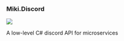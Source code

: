<p align="center">
<h3> Miki.Discord </h3>
<img src="https://img.shields.io/nuget/dt/Microsoft.AspNetCore.Mvc.svg"/>
</center>
</p>
A low-level C# discord API for microservices

